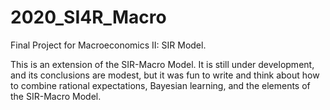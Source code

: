 # 2020_SI4R_Macro
Final Project for Macroeconomics II: SIR Model.

This is an extension of the SIR-Macro Model. It is still under development, and its conclusions are modest, but it was fun to write and think about how to combine rational expectations, Bayesian learning, and the elements of the SIR-Macro Model.
